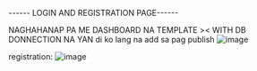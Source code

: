 ------ LOGIN AND REGISTRATION PAGE------ 

NAGHAHANAP PA ME DASHBOARD NA TEMPLATE >< 
WITH DB DONNECTION NA YAN di ko lang na add sa pag publish
![image](https://github.com/user-attachments/assets/9705280a-27fd-4866-9f37-132a38df2ceb)

registration:
![image](https://github.com/user-attachments/assets/c6f4f914-e556-43cf-9fb7-1f79aa7383f0)

